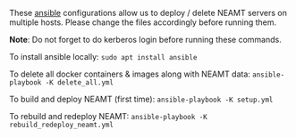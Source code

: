 These [ansible](https://www.ansible.com/) configurations allow us to deploy / delete NEAMT servers on multiple hosts. Please change the files accordingly before running them.

**Note**: Do not forget to do kerberos login before running these commands.

To install ansible locally:
`sudo apt install ansible`

To delete all docker containers & images along with NEAMT data:
`ansible-playbook -K delete_all.yml`

To build and deploy NEAMT (first time):
`ansible-playbook -K setup.yml`

To rebuild and redeploy NEAMT:
`ansible-playbook -K rebuild_redeploy_neamt.yml`

